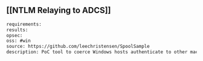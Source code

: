 ## [[NTLM Relaying to ADCS]]


```meta
requirements: 
results: 
opsec: 
oss: #win
source: https://github.com/leechristensen/SpoolSample
description: PoC tool to coerce Windows hosts authenticate to other machines via the MS-RPRN RPC interface.
```